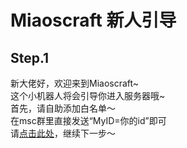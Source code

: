 # Miaoscraft 新人引导

## Step.1

新大佬好，欢迎来到Miaoscraft~  
这个小机器人将会引导你进入服务器哦~  
首先，请自助添加白名单～  
在msc群里直接发送“MyID=你的id”即可  
请[点击此处](help-2.md)，继续下一步～  